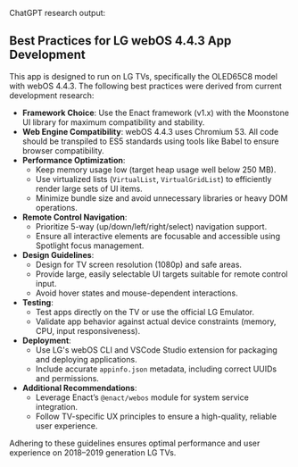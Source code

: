 ChatGPT research output: 
## Best Practices for LG webOS 4.4.3 App Development

This app is designed to run on LG TVs, specifically the OLED65C8 model with webOS 4.4.3. The following best practices were derived from current development research:

- **Framework Choice**: Use the Enact framework (v1.x) with the Moonstone UI library for maximum compatibility and stability.
- **Web Engine Compatibility**: webOS 4.4.3 uses Chromium 53. All code should be transpiled to ES5 standards using tools like Babel to ensure browser compatibility.
- **Performance Optimization**:
  - Keep memory usage low (target heap usage well below 250 MB).
  - Use virtualized lists (`VirtualList`, `VirtualGridList`) to efficiently render large sets of UI items.
  - Minimize bundle size and avoid unnecessary libraries or heavy DOM operations.
- **Remote Control Navigation**:
  - Prioritize 5-way (up/down/left/right/select) navigation support.
  - Ensure all interactive elements are focusable and accessible using Spotlight focus management.
- **Design Guidelines**:
  - Design for TV screen resolution (1080p) and safe areas.
  - Provide large, easily selectable UI targets suitable for remote control input.
  - Avoid hover states and mouse-dependent interactions.
- **Testing**:
  - Test apps directly on the TV or use the official LG Emulator.
  - Validate app behavior against actual device constraints (memory, CPU, input responsiveness).
- **Deployment**:
  - Use LG's webOS CLI and VSCode Studio extension for packaging and deploying applications.
  - Include accurate `appinfo.json` metadata, including correct UUIDs and permissions.
- **Additional Recommendations**:
  - Leverage Enact’s `@enact/webos` module for system service integration.
  - Follow TV-specific UX principles to ensure a high-quality, reliable user experience.

Adhering to these guidelines ensures optimal performance and user experience on 2018–2019 generation LG TVs.

